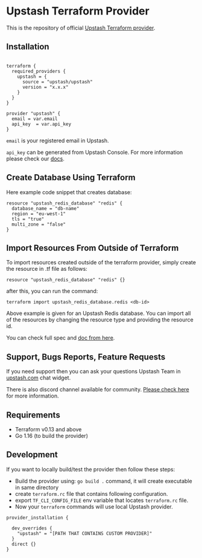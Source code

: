 # Upstash Terraform Provider

This is the repository of official [Upstash Terraform provider](https://registry.terraform.io/providers/upstash/upstash/latest).

## Installation

```hcl

terraform {
  required_providers {
    upstash = {
      source = "upstash/upstash"
      version = "x.x.x"
    }
  }
}

provider "upstash" {
  email = var.email
  api_key  = var.api_key
}
```

`email` is your registered email in Upstash.

`api_key` can be generated from Upstash Console. For more information please check our [docs](https://docs.upstash.com/howto/developerapi).

## Create Database Using Terraform

Here example code snippet that creates database:

```hcl
resource "upstash_redis_database" "redis" {
  database_name = "db-name"
  region = "eu-west-1"
  tls = "true"
  multi_zone = "false"
}
```
## Import Resources From Outside of Terraform
To import resources created outside of the terraform provider, simply create the resource in .tf file as follows:
```hcl
resource "upstash_redis_database" "redis" {}
```
after this, you can run the command: 
```
terraform import upstash_redis_database.redis <db-id>
```

Above example is given for an Upstash Redis database. You can import all of the resources by changing the resource type and providing the resource id.

You can check full spec and [doc from here](https://registry.terraform.io/providers/upstash/upstash/latest/docs).

## Support, Bugs Reports, Feature Requests

If you need support then you can ask your questions Upstash Team in [upstash.com](https://upstash.com) chat widget.

There is also discord channel available for community. [Please check here](https://docs.upstash.com/help/support) for more information.


## Requirements

* Terraform v0.13 and above
* Go 1.16 (to build the provider)

## Development

If you want to locally build/test the provider then follow these steps:

* Build the provider using: `go build .` command, it will create executable in same directory
* create `terraform.rc` file that contains following configuration.
* export `TF_CLI_CONFIG_FILE` env variable that locates `terraform.rc` file.
* Now your `terraform` commands will use local Upstash provider. 
```hcl
provider_installation {

  dev_overrides {
    "upstash" = "[PATH THAT CONTAINS CUSTOM PROVIDER]"
  }
  direct {}
}
```